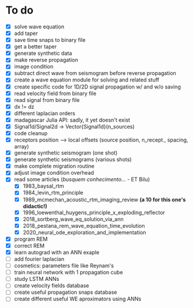 # To do  

- [X] solve wave equation
- [X] add taper
- [X] save time snaps to binary file
- [X] get a better taper
- [X] generate synthetic data
- [X] make reverse propagation
- [X] image condition
- [X] subtract direct wave from seismogram before reverse propagation
- [X] create a wave equation module for solving and related stuff
- [X] create specific code for 1D/2D signal propagation w/ and w/o saving
- [X] read velocity field from binary file
- [X] read signal from binary file
- [X] dx != dz
- [X] different laplacian orders
- [X] madagascar Julia API: sadly, it yet doesn't exist
- [X] Signal1d/Signal2d -> Vector{Signal1d}(n_sources)
- [X] code cleanup
- [X] receptors position --> local offsets (source position, n_recept., spacing, array)
- [X] generate synthetic seismogram (one shot)
- [X] generate synthetic seismograms (various shots)
- [X] make complete migration routine
- [X] adjust image condition overhead
- [X] read some articles (*busquem conhecimento...*  - ET Bilu)
  - [X] 1983_baysal_rtm
  - [X] 1984_levin_rtm_principle
  - [X] 1989_mcmechan_acoustic_rtm_imaging_review **(a 10 for this one's didactic!)**
  - [X] 1996_loewenthal_huygens_principle_x_exploding_reflector
  - [X] 2018_sortberg_wave_eq_solution_via_ann
  - [X] 2018_pestana_rem_wave_equation_time_evolution
  - [X] 2020_neural_ode_exploration_and_implementation
- [X] program REM
- [X] correct REM
- [X] learn autograd with an ANN exaple
- [ ] add fourier laplacian
- [ ] cosmetics: parameters file like Reynam's
- [ ] train neural network with 1 propagation cube
- [ ] study LSTM ANNs
- [ ] create velocity fields database
- [ ] create useful propagation snaps database
- [ ] create different useful WE aproximators using ANNs
